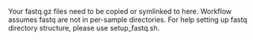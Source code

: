 Your fastq.gz files need to be copied or symlinked to here. Workflow assumes fastq are not in per-sample directories. 
For help setting up fastq directory structure, please use setup_fastq.sh.
